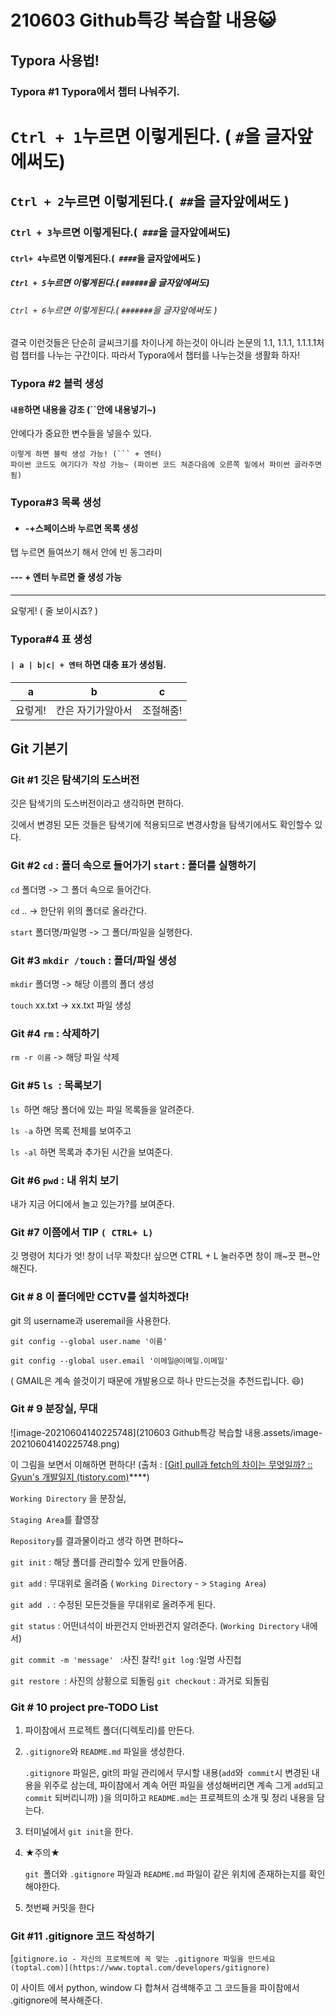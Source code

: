 # 210603 Github특강 복습할 내용:smiley_cat:

## Typora 사용법!

### Typora #1 Typora에서 챕터 나눠주기.

# `Ctrl + 1`누르면 이렇게된다. ( `#`을 글자앞에써도)

## `Ctrl + 2`누르면 이렇게된다.(` ##`을 글자앞에써도 )

### `Ctrl + 3`누르면 이렇게된다.(` ###`을 글자앞에써도)

#### `Ctrl+ 4`누르면 이렇게된다.(` ####`을 글자앞에써도 )

##### `Ctrl + 5`누르면 이렇게된다.( `######`을 글자앞에써도)

###### `Ctrl + 6`누르면 이렇게된다.( `#######`을 글자앞에써도 )

결국 이런것들은 단순히 글씨크기를 차이나게 하는것이 아니라 논문의 1.1, 1.1.1, 1.1.1.1처럼 챕터를 나누는 구간이다. 따라서 Typora에서 챕터를 나누는것을 생활화 하자!





### Typora #2 블럭 생성

#### `내용`하면 내용을 강조 (``안에 내용넣기~)

안에다가 중요한 변수들을 넣을수 있다.

``` + 엔터 누르면 블럭 생성가능!
이렇게 하면 블럭 생성 가능! (``` + 엔터)
파이썬 코드도 여기다가 작성 가능~ (파이썬 코드 쳐준다음에 오른쪽 밑에서 파이썬 골라주면 됨)
```







### Typora#3 목록 생성

- ####   -+스페이스바 누르면 목록 생성

탭 누르면 들여쓰기 해서 안에 빈 동그라미 

#### --- + 엔터 누르면 줄 생성 가능

---

요렇게! ( 줄 보이시죠? )





### Typora#4 표 생성

#### `| a | b|c| + 엔터` 하면 대충 표가 생성됨.

| a       | b                 | c         |
| ------- | ----------------- | --------- |
| 요렇게! | 칸은 자기가알아서 | 조절해줌! |





## Git 기본기

### Git #1 깃은 탐색기의 도스버전

깃은 탐색기의 도스버전이라고 생각하면 편하다.

깃에서 변경된 모든 것들은 탐색기에 적용되므로 변경사항을 탐색기에서도 확인할수 있다.





### Git #2 `cd` : 폴더 속으로 들어가기 `start` : 폴더를 실행하기

`cd` 폴더명 -> 그 폴더 속으로 들어간다.

`cd` .. -> 한단위 위의 폴더로 올라간다.

`start` 폴더명/파일명 -> 그 폴더/파일을 실행한다.





### Git #3 `mkdir /touch` : 폴더/파일 생성

`mkdir` 폴더명 -> 해당 이름의 폴더 생성

`touch` xx.txt -> xx.txt 파일 생성





### Git #4 `rm` : 삭제하기

`rm -r 이름` -> 해당 파일 삭제





### Git #5 `ls `: 목록보기

`ls `하면 해당 폴더에 있는 파일 목록들을 알려준다.

`ls -a` 하면 목록 전체를 보여주고

`ls -al` 하면 목록과 추가된 시간을 보여준다.





### Git #6 `pwd` : 내 위치 보기

내가 지금 어디에서 놀고 있는가?를 보여준다.





### Git #7 이쯤에서 TIP `( CTRL+ L)`

깃 명령어 치다가 엇! 창이 너무 꽉찼다! 싶으면 CTRL + L 눌러주면 창이 깨~끗 편~안 해진다.





### Git # 8 이 폴더에만 CCTV를 설치하겠다!

git 의 username과 useremail을 사용한다.

`git config --global user.name '이름'`

`git config --global user.email '이메일@이메일.이메일'`

( GMAIL은 계속 쓸것이기 때문에 개발용으로 하나 만드는것을 추천드립니다. :smile:)





### Git # 9 분장실, 무대

![image-20210604140225748](210603 Github특강 복습할 내용.assets/image-20210604140225748.png)

이 그림을 보면서 이해하면 편하다! (출처 : [[Git\] pull과 fetch의 차이는 무엇일까? :: Gyun's 개발일지 (tistory.com)](https://devlog-wjdrbs96.tistory.com/236)****)

`Working Directory` 을  분장실, 

`Staging Area`를 촬영장

`Repository`를 결과물이라고 생각 하면 편하다~



`git init` : 해당 폴더를 관리할수 있게 만들어줌.

`git add` : 무대위로 올려줌 ( `Working Directory` - > `Staging Area`)

`git add .`  : 수정된 모든것들을 무대위로 올려주게 된다.

`git status` : 어떤녀석이 바뀐건지 안바뀐건지 알려준다. (`Working Directory` 내에서)

`git commit -m 'message' ` :사진 찰칵!
`git log`  :일명 사진첩

`git restore `: 사진의 상황으로 되돌림 
`git checkout` : 과거로 되돌림



### Git # 10 project pre-TODO List

1. 파이참에서 프로젝트 폴더(디렉토리)를 만든다.

2. `.gitignore`와 `README.md` 파일을 생성한다.

   `.gitignore` 파일은, git의 파일 관리에서 무시할 내용(`add`와` commit`시 변경된 내용을 위주로 삼는데, 파이참에서 계속 어떤 파일을 생성해버리면 계속 그게 `add`되고 `commit` 되버리니까) )을 의미하고
   `README.md`는 프로젝트의 소개 및 정리 내용을 담는다. 

3. 터미널에서 `git init`을 한다.

4. ★주의★

   `git `폴더와 `.gitignore` 파일과 `README.md` 파일이 같은 위치에 존재하는지를 확인해야한다.

5. 첫번째 커밋을 한다



### Git #11 .gitignore 코드 작성하기

[`gitignore.io - 자신의 프로젝트에 꼭 맞는 .gitignore 파일을 만드세요 (toptal.com)](https://www.toptal.com/developers/gitignore)`

이 사이트 에서 python, window 다 합쳐서 검색해주고 그 코드들을 파이참에서 .gitignore에 복사해준다.

